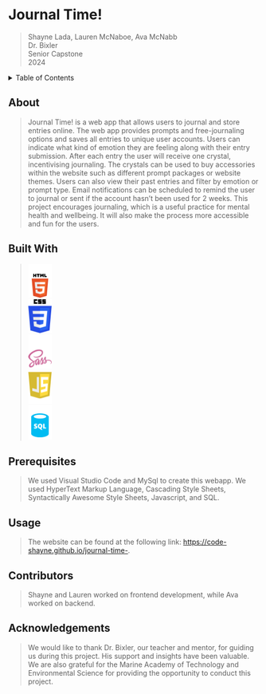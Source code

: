 # Journal Time!
> Shayne Lada, Lauren McNaboe, Ava McNabb \
> Dr. Bixler \
> Senior Capstone \
> 2024 

<details>
    <summary>Table of Contents</summary>
    <ol>
        <li><a href="#about-the-project">About The Project</a></li>
        <li><a href="#prerequisites">Prerequisites</a></li>
        <li><a href="#usage">Usage</a></li>
        <li><a href="#contributing">Contributing</a></li>
        <li><a href="#acknowledgments">Acknowledgments</a></li>
  </ol>
</details>

## About
> Journal Time! is a web app that allows users to journal and store entries online. The web app provides prompts and free-journaling options and saves all entries to unique user accounts. Users can indicate what kind of emotion they are feeling along with their entry submission. After each entry the user will receive one crystal, incentivising journaling. The crystals can be used to buy accessories within the website such as different prompt packages or website themes. Users can also view their past entries and filter by emotion or prompt type. Email notifications can be scheduled to remind the user to journal or sent if the account hasn’t been used for 2 weeks. This project encourages journaling, which is a useful practice for mental health and wellbeing. It will also make the process more accessible and fun for the users.

## Built With
> [![HTML](images/html.png)](https://html.spec.whatwg.org/multipage/)\
> [![CSS](images/css.png)](https://www.w3.org/Style/CSS/)\
> [![SCSS](images/sass.png)](https://www.w3schools.com/sass/sass_intro.php)\
> [![JavaScript](images/js.png)](https://developer.mozilla.org/en-US/docs/Web/JavaScript)\
> [![SQL](images/sql.png)](https://www.w3schools.com/sql/sql_intro.asp)

## Prerequisites
> We used Visual Studio Code and MySql to create this webapp. We used HyperText Markup Language, Cascading Style Sheets, Syntactically Awesome Style Sheets, Javascript, and SQL.

## Usage
> The website can be found at the following link: https://code-shayne.github.io/journal-time-.

## Contributors
> Shayne and Lauren worked on frontend development, while Ava worked on backend.

## Acknowledgements
> We would like to thank Dr. Bixler, our teacher and mentor, for guiding us during this project. His support and insights have been valuable. We are also grateful for the Marine Academy of Technology and Environmental Science for providing the opportunity to conduct this project. 